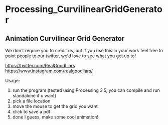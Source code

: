 # Processing_CurvilinearGridGenerator
## Animation Curvilinear Grid Generator

We don't require you to credit us, but if you use this in your work feel free to point people to our twitter, we'd love to see what you get up to!

https://twitter.com/RealGoodLiars
https://www.instagram.com/realgoodliars/

Usage:
 1) run the program (tested using Processing 3.5, you can compile and run standalone if u want)
 2) pick a file location
 3) move the mouse to get the grid you want
 4) click to save a pdf
 5) done I guess, make some cool animation!
